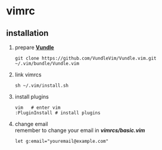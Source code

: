 # vimrc

## installation
1. prepare **[Vundle](https://github.com/VundleVim/Vundle.vim)**
	```
	git clone https://github.com/VundleVim/Vundle.vim.git ~/.vim/bundle/Vundle.vim
	```
2. link vimrcs  
	```
	sh ~/.vim/install.sh
	```
3. install plugins  
	```
	vim   # enter vim
	:PluginInstall # install plugins
	```

4. change email  
	remember to change your email in ***vimrcs/basic.vim***  
   ```
   let g:email="youremail@example.com"
   ```
